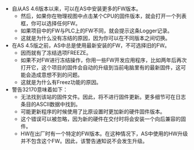 - 自从AS 4.6版本以来，可以在AS中安装更多的FW版本。
    - 然后，如果你在物理视图中点击某个CPU的固件版本，就会打开一个列表框，你可以选择任何FW。
    - 如果项目中的FW与PLC上的FW不同，就会提示这条Logger记录。
    - 这就是为什么没有冻结的原因，因为你可以在不同版本之间切换。
- 在AS 4.5版之前，AS中总是使用最新安装的FW，不可选择旧的FW。
    - 因而就有了冻结选项FREEZE。
    - 如果不对FW进行冻结操作，你用一些FW开发应用程序，比如两年后再次打开它，这个项目的固件会自动的升级到当前电脑里有的最新固件，这可能会造成意想不到的问题。
    - 这就是为什么有Freez功能的原因。
- 警告32170意味着如下：
    - 无法找到该站的固件文件。因此，将不进行固件更新。更多细节可在日志条目的ASCII数据中找到。
    - 可能更新程序的时候使用了比原设置时更加新的硬件固件版本。
    - 这个错误可以被忽略，因为新的硬件在交付时将会安装一个向后兼容的固件。
    - HW在出厂时有一个特定的FW版本。在这种情况下，AS中使用的HW升级并不包含这个FW。因此，该警告通知说不会发生升级。